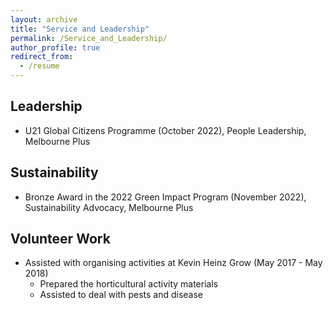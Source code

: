 ```yaml
---
layout: archive
title: "Service and Leadership"
permalink: /Service_and_Leadership/
author_profile: true
redirect_from:
  - /resume
---
```

## Leadership
* U21 Global Citizens Programme (October 2022), People Leadership, Melbourne Plus

## Sustainability
* Bronze Award in the 2022 Green Impact Program (November 2022), Sustainability Advocacy, Melbourne Plus 

## Volunteer Work
* Assisted with organising activities at Kevin Heinz Grow (May 2017 - May 2018)
  * Prepared the horticultural activity materials
  * Assisted to deal with pests and disease
